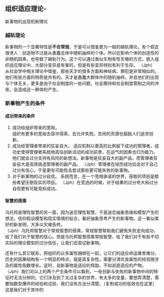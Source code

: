 ## 组织适应理论-

新事物的出现机制理论

### 越轨理论

新事物的一个显著特性是**不合常规**，于是可以借鉴更为一般的越轨理论。有个假定很诱人：创造物不过是从愚蠢总体中随机抽样的个体。所以在影响个体的创造性的非随机因素，也导致了越轨行为。这个可以通过类似生物有性生殖的方式，嵌入组织适应理论中，大部分变异是有害的，但是有些变异特别有利于生存。
（Jph）从社会学中相关理论中借鉴，那些天才的很多方面和神经病、罪犯是非常相似的。他们有些方面的特质是共有的。天才是愚蠢大群体中的随机抽样。并且他们的出现与个体无关，更多是由于社会制度的一些问题，社会期待和社会制度管制之间的冲突，会造成这一群体的产生。

### 新事物产生的条件

#### 成功带来的条件

1. 成功给组织带来的宽裕，   
组织有更多的宽裕去容许探索，去允许失败。空闲的资源也鼓励人们追求创新。  
2. 成功给管理者带来的狂妄自大，
适应机制以更高的比例留下成功的管理者，成功史使得管理者系统地高估创新活动的成功前景，在运气的因素也归为能力。他们就会过分支持有风险的新想法。新事物是狂妄自大的副产品，而管理者狂妄自大是高效挑选管理者的副产品。
（Jph）管理者在经历成功后会对于自己过分有信心，于是更有可能性去尝试那些更可能失败的新事物。
3. 对于新事物的过分自信。
系统而言，在一个竞相承诺的世界，获胜的项目是那些希望压倒现实的项目。
（Jph）在竞选的时候，对于结果的过分夸大和过分自信更有可能竞标成功。

#### 智慧的搭乘

乌托邦是理性智慧的另一面，因为迷恋理性智慧，于是迷恋抽象思维和模型产生的想法，信仰假设模型和现实情境的拟合，看好抽象思考产生的新事物。这一看似美好的新发明，大多以灾难告终。  
（Jph）乌托邦智慧对于常规智慧的搭乘，常规智慧帮助我们避免失败走向成功，给了我们对于智慧的信心。但是乌托邦智慧搭乘常规智慧，给了我们对于有些不切实际的理论模型的过分信任，让我们去尝试新事物。

还有什么其它联系，把组织的众多属性捆绑在一起，让它们的适应命运难舍难分。历史的因果结构有一个明显的特点，就是其复杂性。需要分清优良属性的经验随涉及的属性指数增长。这时，说新事物是适应的怪胎，不如说是适应的产物。
（Jph）我们对以上的两个产生条件可以看到，一些创新与失败的新事物中间的特征时无法分辨的。它们涉及到了太过复杂的世界，有太多的变量，要想弄清楚，需要指数型爆炸的经验和试验，我们没有办法分清楚。（复制成功的低效也在这里）这是我们对于其中的
